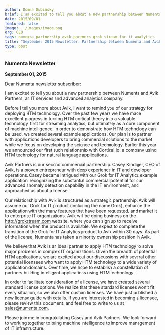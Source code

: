 ```yaml
---
author: Donna Dubinsky
brief: I am excited to tell you about a new partnership between Numenta and Avik Partners, an IT services and advanced analytics company. Before I tell you more about Avik, I want to remind you of our strategy for
date: 2015/09/01
featured: false
image: ../images/image.png
org: CEO
tags: numenta partnership avik partners grok stream for it analytics
title: "September 2015 Newsletter: Partnership between Numenta and Avik Partners on Grok for IT Analytics"
type: post
---
```


### Numenta Newsletter

**September 01, 2015**

Dear Numenta newsletter subscriber:

I am excited to tell you about a new partnership between Numenta and Avik
Partners, an IT services and advanced analytics company.

Before I tell you more about Avik, I want to remind you of our strategy for
deploying HTM technology.  Over the past few years we have made excellent
progress in turning HTM cortical theory into a valuable technology, first for
streaming analytics, but ultimately as a core component of machine intelligence.
In order to demonstrate how HTM technology can be used, we created several
example applications.  Our plan is to partner with applications developers to
bring commercial solutions to the market while we focus on developing the
science and technology.  Earlier this year we announced our first such
relationship with Cortical.io, a company using HTM technology for natural
language applications.

Avik Partners is our second commercial partnership.  Casey Kindiger, CEO of
Avik, is a proven entrepreneur with deep experience in IT and developer
operations.  Casey became intrigued with our Grok for IT Analytics example
application, recognizing the substantial commercial potential for our advanced
anomaly detection capability in the IT environment, and approached us about a
license.

Our relationship with Avik is structured as a strategic partnership.  Avik will
assume our Grok for IT product (including the name Grok), enhance the
application with the many features that have been requested, and market it to
enterprise IT organizations.  Avik will be doing business on the
http://grokstream.com website, where you can sign up to receive information
when the product is available.  We expect to complete the transition of the Grok
for IT Analytics product to Avik within 30 days.  As part of the license,
Numenta has taken a minority ownership position in Avik.

We believe that Avik is an ideal partner to apply HTM technology to solve major
problems in complex IT organizations.  Given the breadth of potential HTM
applications, we are excited about our discussions with several other potential
licensees who want to apply HTM technology to a wide variety of application
domains.  Over time, we hope to establish a constellation of partners building
intelligent applications using HTM technology.  

In order to facilitate consideration of a license, we have created several
standard license options.  We realize that these standard licenses won’t fit
every situation, so we also offer custom licenses.  We have just published a new
[license guide](/assets/pdf/apps/licensing-guide.pdf) with details.  If you are
interested in becoming a licensee, please review this document, and feel free to
write to us at [sales@numenta.com](mailto:sales@numenta.com).

Please join me in congratulating Casey and Avik Partners.  We look forward to
working together to bring machine intelligence to improve management of IT
infrastructure.
